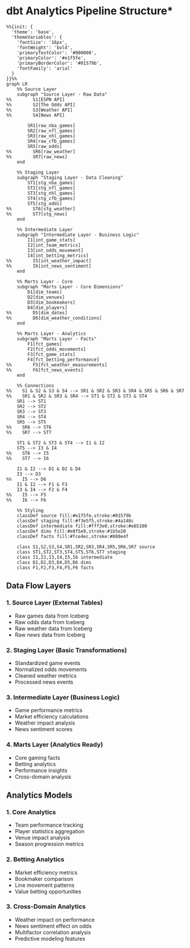 # dbt Analytics Pipeline Structure*

```mermaid
%%{init: {
  'theme': 'base',
  'themeVariables': {
    'fontSize': '16px',
    'fontWeight': 'bold',
    'primaryTextColor': '#000000',
    'primaryColor': '#e1f5fe',
    'primaryBorderColor': '#01579b',
    'fontFamily': 'arial'
  }
}}%%
graph LR
    %% Source Layer
    subgraph "Source Layer - Raw Data"
%%        S1[ESPN API]
%%        S2[The Odds API]
%%        S3[Weather API]
%%        S4[News API]
        
        SR1[raw_nba_games]
        SR2[raw_nfl_games]
        SR3[raw_nhl_games]
        SR4[raw_cfb_games]
        SR5[raw_odds]
%%        SR6[raw_weather]
%%        SR7[raw_news]
    end

    %% Staging Layer
    subgraph "Staging Layer - Data Cleaning"
        ST1[stg_nba_games]
        ST2[stg_nfl_games]
        ST3[stg_nhl_games]
        ST4[stg_cfb_games]
        ST5[stg_odds]
%%        ST6[stg_weather]
%%        ST7[stg_news]
    end

    %% Intermediate Layer
    subgraph "Intermediate Layer - Business Logic"
        I1[int_game_stats]
        I2[int_team_metrics]
        I3[int_odds_movement]
        I4[int_betting_metrics]
%%        I5[int_weather_impact]
%%        I6[int_news_sentiment]
    end

    %% Marts Layer - Core
    subgraph "Marts Layer - Core Dimensions"
        D1[dim_teams]
        D2[dim_venues]
        D3[dim_bookmakers]
        D4[dim_players]
%%        D5[dim_dates]
%%        D6[dim_weather_conditions]
    end

    %% Marts Layer - Analytics
    subgraph "Marts Layer - Facts"
        F1[fct_games]
        F2[fct_odds_movements]
        F3[fct_game_stats]
        F4[fct_betting_performance]
%%        F5[fct_weather_measurements]
%%        F6[fct_news_events]
    end

    %% Connections
%%    S1 & S2 & S3 & S4 --> SR1 & SR2 & SR3 & SR4 & SR5 & SR6 & SR7
%%    SR1 & SR2 & SR3 & SR4 --> ST1 & ST2 & ST3 & ST4
    SR1 --> ST1
    SR2 --> ST2
    SR3 --> ST3
    SR4 --> ST4
    SR5 --> ST5
%%    SR6 --> ST6
%%    SR7 --> ST7

    ST1 & ST2 & ST3 & ST4 --> I1 & I2
    ST5 --> I3 & I4
%%    ST6 --> I5
%%    ST7 --> I6

    I1 & I2 --> D1 & D2 & D4
    I3 --> D3
%%    I5 --> D6
    I1 & I2 --> F1 & F3
    I3 & I4 --> F2 & F4
%%    I5 --> F5
%%    I6 --> F6

    %% Styling
    classDef source fill:#e1f5fe,stroke:#01579b
    classDef staging fill:#f3e5f5,stroke:#4a148c
    classDef intermediate fill:#fff3e0,stroke:#e65100
    classDef dims fill:#e8f5e9,stroke:#1b5e20
    classDef facts fill:#fce4ec,stroke:#880e4f

    class S1,S2,S3,S4,SR1,SR2,SR3,SR4,SR5,SR6,SR7 source
    class ST1,ST2,ST3,ST4,ST5,ST6,ST7 staging
    class I1,I2,I3,I4,I5,I6 intermediate
    class D1,D2,D3,D4,D5,D6 dims
    class F1,F2,F3,F4,F5,F6 facts
```

## Data Flow Layers
### 1. Source Layer (External Tables)
- Raw games data from Iceberg
- Raw odds data from Iceberg
- Raw weather data from Iceberg
- Raw news data from Iceberg
### 2. Staging Layer (Basic Transformations)
- Standardized game events
- Normalized odds movements
- Cleaned weather metrics
- Processed news events
### 3. Intermediate Layer (Business Logic)
- Game performance metrics
- Market efficiency calculations
- Weather impact analysis
- News sentiment scores
### 4. Marts Layer (Analytics Ready)
- Core gaming facts
- Betting analytics
- Performance insights
- Cross-domain analysis

## Analytics Models
### 1. Core Analytics
- Team performance tracking
- Player statistics aggregation
- Venue impact analysis
- Season progression metrics
### 2. Betting Analytics
- Market efficiency metrics
- Bookmaker comparison
- Line movement patterns
- Value betting opportunities
### 3. Cross-Domain Analytics
- Weather impact on performance
- News sentiment effect on odds
- Multifactor correlation analysis
- Predictive modeling features
